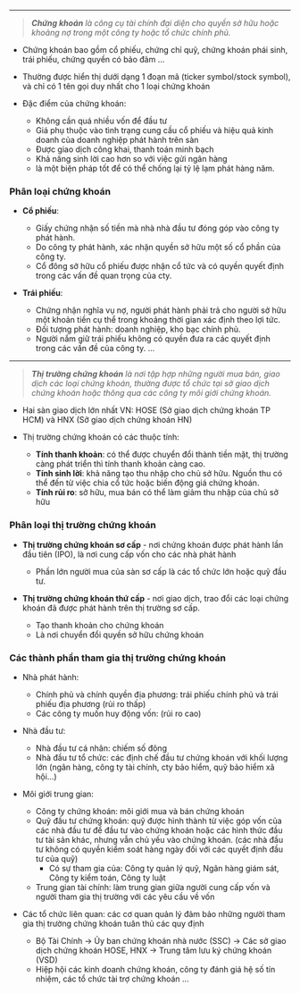 ----

> _**Chứng khoán** là công cụ tài chính đại diện cho quyền sở hữu hoặc khoảng nợ trong một công ty hoặc tổ chức chính phủ._

* Chứng khoán bao gồm cổ phiếu, chứng chỉ quỹ, chứng khoán phái sinh, trái phiếu, chứng quyền có bảo đảm ...

* Thường được hiển thị dưới dạng 1 đoạn mã (ticker symbol/stock symbol), và chỉ có 1 tên gọi duy nhất cho 1 loại chứng khoán

* Đặc điểm của chứng khoán:
  * Không cần quá nhiều vốn để đầu tư
  * Giá phụ thuộc vào tình trạng cung cầu cổ phiếu và hiệu quả kinh doanh của doanh nghiệp phát hành trên sàn
  * Được giao dịch công khai, thanh toán minh bạch
  * Khả năng sinh lời cao hơn so với việc gửi ngân hàng
  * là một biện pháp tốt để có thể chống lại tỷ lệ lạm phát hàng năm.

### Phân loại chứng khoán

* **Cổ phiếu**:
  * Giấy chứng nhận số tiền mà nhà nhà đầu tư đóng góp vào công ty phát hành.
  * Do công ty phát hành, xác nhận quyền sở hữu một số cổ phần của công ty.
  * Cổ đông sở hữu cổ phiếu được nhận cổ tức và có quyền quyết định trong các vấn đề quan trọng của cty.

* **Trái phiếu**:
  * Chứng nhận nghĩa vụ nợ, người phát hành phải trả cho người sở hữu một khoản tiền cụ thể trong khoảng thời gian xác định theo lợi tức.
  * Đối tượng phát hành: doanh nghiệp, kho bạc chính phủ.
  * Người nắm giữ trái phiếu không có quyền đưa ra các quyết định trong các vấn đề của công ty.
 ...

----

> _**Thị trường chứng khoán** là nơi tập hợp những người mua bán, giao dịch các loại chứng khoán, thường được tổ chức tại sở giao dịch chứng khoán hoặc thông qua các công ty môi giới chứng khoán._

* Hai sàn giao dịch lớn nhất VN: HOSE (Sở  giao dịch chứng khoán TP HCM) và HNX (Sở giao dịch chứng khoán HN)

* Thị trường chứng khoán có các thuộc tính:
  * **Tính thanh khoản**: có thể được chuyển đổi thành tiền mặt, thị trường càng phát triển thì tính thanh khoản càng cao.
  * **Tính sinh lời**: khả năng tạo thu nhập cho chủ sở hữu. Nguồn thu có thể đến từ việc chia cổ tức hoặc biến động giá chứng khoán.
  * **Tính rủi ro**: sở hữu, mua bán có thể làm giảm thu nhập của chủ sở hữu
 
### Phân loại thị trường chứng khoán
* **Thị trường chứng khoán sơ cấp** - nơi chứng khoán được phát hành lần đầu tiên (IPO), là nơi cung cấp vốn cho các nhà phát hành
  * Phần lớn người mua của sàn sơ cấp là các tổ chức lớn hoặc quỹ đầu tư.

* **Thị trường chứng khoán thứ cấp** - nơi giao dịch, trao đổi các loại chứng khoán đã được phát hành trên thị trường sơ cấp.
  * Tạo thanh khoản cho chứng khoán
  * Là nơi chuyển đổi quyền sở hữu chứng khoán

### Các thành phần tham gia thị trường chứng khoán
* Nhà phát hành:
  * Chính phủ và chính quyền địa phương: trái phiếu chính phủ và trái phiếu địa phương (rủi ro thấp)
  * Các công ty muốn huy động vốn: (rủi ro cao)

* Nhà đầu tư:
  * Nhà đầu tư cá nhân: chiếm số đông
  * Nhà đầu tư tổ chức: các định chế đầu tư chứng khoán với khối lượng lớn (ngân hàng, công ty tài chính, cty bảo hiểm, quỹ bảo hiểm xã hội...)

* Môi giới trung gian:
  * Công ty chứng khoán: môi giới mua và bán chứng khoán
  * Quỹ đầu tư chứng khoán: quỹ được hình thành từ việc góp vốn của các nhà đầu tư để đầu tư vào chứng khoán hoặc các hình thức đầu tư tài sản khác, nhưng vẫn chủ yếu vào chứng khoán. (các nhà đầu tư không có quyền kiểm soát hàng ngày đối với các quyết định đầu tư của quỹ)
    * Có sự tham gia của: Công ty quản lý quỹ, Ngân hàng giám sát, Công ty kiểm toán, Công ty luật
  * Trung gian tài chính: làm trung gian giữa người cung cấp vốn và người tham gia thị trường với các yêu cầu về vốn

* Các tổ chức liên quan: các cơ quan quản lý đảm bảo những người tham gia thị trường chứng khoán tuân thủ các quy định
  * Bộ Tài Chính -> Ủy ban chứng khoán nhà nước (SSC) -> Các sở giao dịch chứng khoán HOSE, HNX -> Trung tâm lưu ký chứng khoán (VSD)
  * Hiệp hội các kinh doanh chứng khoán, công ty đánh giá hệ số tín nhiệm, các tổ chức tài trợ chứng khoán ...

